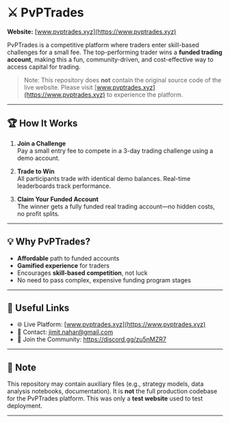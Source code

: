 # ⚔️ PvPTrades

**Website:** [www.pvptrades.xyz](https://www.pvptrades.xyz)

PvPTrades is a competitive platform where traders enter skill-based challenges for a small fee. The top-performing trader wins a **funded trading account**, making this a fun, community-driven, and cost-effective way to access capital for trading.

> Note: This repository does **not** contain the original source code of the live website. Please visit [www.pvptrades.xyz](https://www.pvptrades.xyz) to experience the platform.

---

## 🏆 How It Works

1. **Join a Challenge**  
   Pay a small entry fee to compete in a 3-day trading challenge using a demo account.

2. **Trade to Win**  
   All participants trade with identical demo balances. Real-time leaderboards track performance.

3. **Claim Your Funded Account**  
   The winner gets a fully funded real trading account—no hidden costs, no profit splits.

---

## 💡 Why PvPTrades?

- **Affordable** path to funded accounts  
- **Gamified experience** for traders  
- Encourages **skill-based competition**, not luck  
- No need to pass complex, expensive funding program stages

---

## 🔗 Useful Links

- 🌐 Live Platform: [www.pvptrades.xyz](https://www.pvptrades.xyz)  
- 📧 Contact: jimit.nahar@gmail.com 
- 📣 Join the Community: https://discord.gg/zu5nMZR7

---

## 📌 Note

This repository may contain auxiliary files (e.g., strategy models, data analysis notebooks, documentation). It is **not** the full production codebase for the PvPTrades platform. This was only a **test website** used to test deployment.

---
